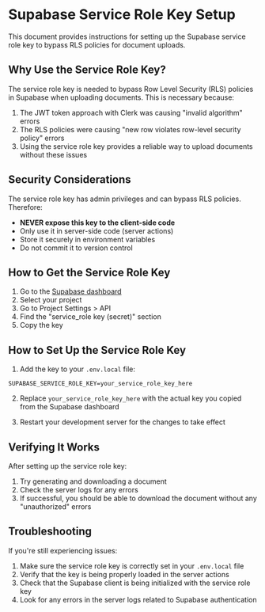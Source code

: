 # Supabase Service Role Key Setup

This document provides instructions for setting up the Supabase service role key to bypass RLS policies for document uploads.

## Why Use the Service Role Key?

The service role key is needed to bypass Row Level Security (RLS) policies in Supabase when uploading documents. This is necessary because:

1. The JWT token approach with Clerk was causing "invalid algorithm" errors
2. The RLS policies were causing "new row violates row-level security policy" errors
3. Using the service role key provides a reliable way to upload documents without these issues

## Security Considerations

The service role key has admin privileges and can bypass RLS policies. Therefore:

- **NEVER expose this key to the client-side code**
- Only use it in server-side code (server actions)
- Store it securely in environment variables
- Do not commit it to version control

## How to Get the Service Role Key

1. Go to the [Supabase dashboard](https://app.supabase.com/)
2. Select your project
3. Go to Project Settings > API
4. Find the "service_role key (secret)" section
5. Copy the key

## How to Set Up the Service Role Key

1. Add the key to your `.env.local` file:

```
SUPABASE_SERVICE_ROLE_KEY=your_service_role_key_here
```

2. Replace `your_service_role_key_here` with the actual key you copied from the Supabase dashboard

3. Restart your development server for the changes to take effect

## Verifying It Works

After setting up the service role key:

1. Try generating and downloading a document
2. Check the server logs for any errors
3. If successful, you should be able to download the document without any "unauthorized" errors

## Troubleshooting

If you're still experiencing issues:

1. Make sure the service role key is correctly set in your `.env.local` file
2. Verify that the key is being properly loaded in the server actions
3. Check that the Supabase client is being initialized with the service role key
4. Look for any errors in the server logs related to Supabase authentication
